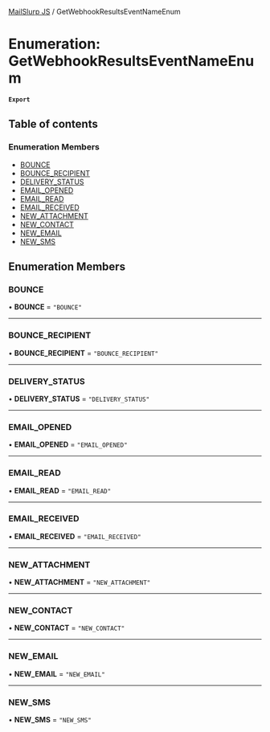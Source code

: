 [MailSlurp JS](../README.md) / GetWebhookResultsEventNameEnum

# Enumeration: GetWebhookResultsEventNameEnum

**`Export`**

## Table of contents

### Enumeration Members

- [BOUNCE](GetWebhookResultsEventNameEnum.md#bounce)
- [BOUNCE\_RECIPIENT](GetWebhookResultsEventNameEnum.md#bounce_recipient)
- [DELIVERY\_STATUS](GetWebhookResultsEventNameEnum.md#delivery_status)
- [EMAIL\_OPENED](GetWebhookResultsEventNameEnum.md#email_opened)
- [EMAIL\_READ](GetWebhookResultsEventNameEnum.md#email_read)
- [EMAIL\_RECEIVED](GetWebhookResultsEventNameEnum.md#email_received)
- [NEW\_ATTACHMENT](GetWebhookResultsEventNameEnum.md#new_attachment)
- [NEW\_CONTACT](GetWebhookResultsEventNameEnum.md#new_contact)
- [NEW\_EMAIL](GetWebhookResultsEventNameEnum.md#new_email)
- [NEW\_SMS](GetWebhookResultsEventNameEnum.md#new_sms)

## Enumeration Members

### BOUNCE

• **BOUNCE** = ``"BOUNCE"``

___

### BOUNCE\_RECIPIENT

• **BOUNCE\_RECIPIENT** = ``"BOUNCE_RECIPIENT"``

___

### DELIVERY\_STATUS

• **DELIVERY\_STATUS** = ``"DELIVERY_STATUS"``

___

### EMAIL\_OPENED

• **EMAIL\_OPENED** = ``"EMAIL_OPENED"``

___

### EMAIL\_READ

• **EMAIL\_READ** = ``"EMAIL_READ"``

___

### EMAIL\_RECEIVED

• **EMAIL\_RECEIVED** = ``"EMAIL_RECEIVED"``

___

### NEW\_ATTACHMENT

• **NEW\_ATTACHMENT** = ``"NEW_ATTACHMENT"``

___

### NEW\_CONTACT

• **NEW\_CONTACT** = ``"NEW_CONTACT"``

___

### NEW\_EMAIL

• **NEW\_EMAIL** = ``"NEW_EMAIL"``

___

### NEW\_SMS

• **NEW\_SMS** = ``"NEW_SMS"``

